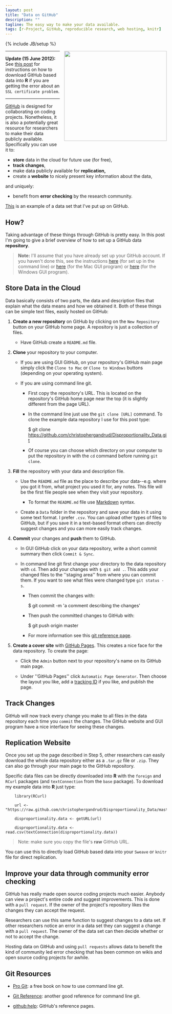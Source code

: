 ```yaml
---
layout: post
title: "Data on GitHub"
description: ""
tagline: The easy way to make your data available. 
tags: [r-Project, GitHub, reproducible research, web hosting, knitr]
---
```

{% include JB/setup %}

<div class="separator" style="clear: both; text-align: center;">
<a href="http://4.bp.blogspot.com/-9FnUkSkTYKY/T9h15TFF4_I/AAAAAAAAFYc/RfAuFltOonE/s1600/githubdata.png" imageanchor="1" style="clear: right; float: right; margin-bottom: 1em; margin-left: 1em;"><img border="0" height="280" src="http://4.bp.blogspot.com/-9FnUkSkTYKY/T9h15TFF4_I/AAAAAAAAFYc/RfAuFltOonE/s320/githubdata.png" width="320" /></a>
</div>

---

**Update (15 June 2012):** See [this post](http://christophergandrud.github.com/2012/06/15/update-to-data-on-github-post/) for instructions on how to download GitHub based data into **R** if you are getting the error about an `SSL certificate problem`. 

---

[GitHub](https://github.com/) is designed for collaborating on coding projects. Nonetheless, it is also a potentially great resource for researchers to make their data publicly available. Specifically you can use it to:

- **store** data in the cloud for future use (for free), 
- **track changes**, 
- make data publicly available for **replication,** 
- create a **website** to nicely present key information about the data, 

and uniquely:

- benefit from **error checking** by the research community.

[This](http://christophergandrud.github.com/Disproportionality_Data) is an example of a data set that I've put up on GitHub.

## How?

Taking advantage of these things through GitHub is pretty easy. In this post I'm going to give a brief overview of how to set up a GitHub data **repository**. 

> **Note:** I'll assume that you have already set up your GitHub account. If you haven't done this, see the instructions [here](https://help.github.com/articles/set-up-git) (for set up in the command line) or [here](http://mac.github.com/) (for the Mac GUI program) or [here](http://windows.github.com/) (for the Windows GUI program).

## Store Data in the Cloud

Data basically consists of two parts, the data and description files that explain what the data means and how we obtained it. Both of these things can be simple text files, easily hosted on GitHub:

1. **Create a new repository** on GitHub by clicking on the `New Repository` button on your GitHub home page. A repository is just a collection of files. 

    - Have GitHub create a `README.md` file. 
    
2. **Clone** your repository to your computer. 
    
    - If you are using GUI GitHub, on your repository's GitHub main page simply click the `Clone to Mac` or `Clone to Windows` buttons (depending on your operating system).
        
    - If you are using command line git. 
    
        - First copy the repository's URL. This is located on the repository's GitHub home page near the top (it is slightly different from the page URL). 
            
        - In the command line just use the `git clone [URL]` command. To clone the example data repository I use for this post type:
        
            $ git clone https://github.com/christophergandrud/Disproportionality_Data.git
            
        - Of course you can choose which directory on your computer to put the repository in with the `cd` command before running `git clone`.

3. **Fill** the repository with your data and description file.

    - Use the `README.md` file as the place to describe your data--e.g. where you got it from, what project you used it for, any notes. This file will be the first file people see when they visit your repository. 
        
        - To format the `README.md` file use [Markdown](http://daringfireball.net/projects/markdown/) syntax.
        
    - Create a `Data` folder in the repository and save your data in it using some text format. I prefer `.csv`. You can upload other types of files to GitHub, but if you save it in a text-based format others can directly suggest changes and you can more easily track changes.
    
4. **Commit** your changes and **push** them to GitHub.

    - In GUI GitHub click on your data repository, write a short commit summary then click `Commit & Sync`.
    
    - In command line git first change your directory to the data repository with `cd`. Then add your changes with `$ git add .`. This adds your changed files to the ''staging area'' from where you can commit them. If you want to see what files were changed type `git status -s`.
    
        - Then commit the changes with:
        
          $ git commit -m 'a comment describing the changes'
    
        - Then push the committed changes to GitHub with:
        
          $ git push origin master
        
        - For more information see this [git reference page](http://gitref.org/basic/).

5. **Create a cover site** with [GitHub Pages](http://pages.github.com/). This creates a nice face for the data repository. To create the page: 

    - Click the `Admin` button next to your repository's name on its GitHub main page.
    
    - Under ''GitHub Pages'' click `Automatic Page Generator`. Then choose the layout you like, add a [tracking ID](http://support.google.com/googleanalytics/bin/answer.py?hl=en&answer=55603) if you like, and publish the page.
    
## Track Changes

GitHub will now track every change you make to all files in the data repository each time you `commit` the changes. The GitHub website and GUI program have a nice interface for seeing these changes.
    
## Replication Website

Once you set up the page described in Step 5, other researchers can easily download the whole data repository either as a `.tar.gz` file or `.zip`. They can also go through your main page to the GitHub repository.

Specific data files can be directly downloaded into **R** with the `foreign` and `RCurl` packages (and `textConnection` from the `base` package). To download my example data into **R** just type:  

        library(RCurl)

        url <- "https://raw.github.com/christophergandrud/Disproportionality_Data/master/Disproportionality.csv"

        disproportionality.data <- getURL(url)                
                            
        disproportionality.data <- read.csv(textConnection(disproportionality.data))

> Note: make sure you copy the file's **raw** GitHub URL. 

You can use this to directly load GitHub based data into your `Sweave` or `knitr` file for direct replication.

## Improve your data through community error checking

GitHub has really made open source coding projects much easier. Anybody can view a project's entire code and suggest improvements. This is done with a `pull request`. If the owner of the project's repository likes the changes they can accept the request. 

Researchers can use this same function to suggest changes to a data set. If other researchers notice an error in a data set they can suggest a change with a `pull request`. The owner of the data set can then decide whether or not to accept the change. 

Hosting data on GitHub and using `pull requests` allows data to benefit the kind of community led error checking that has been common on wikis and open source coding projects for awhile. 


## Git Resources

- [Pro Git](http://git-scm.com/book): a free book on how to use command line git.

- [Git Reference](http://gitref.org/): another good reference for command line git.

- [github:help](https://help.github.com/): GitHub's reference pages.